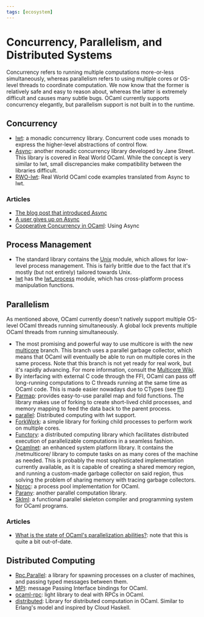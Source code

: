 ```yaml
---
tags: [ecosystem]
---
```


# Concurrency, Parallelism, and Distributed Systems

Concurrency refers to running multiple computations more-or-less simultaneously,
whereas parallelism refers to using multiple cores or OS-level threads to coordinate computation.
We now know that the former is relatively safe and easy to reason about,
whereas the latter is extremely difficult and causes many subtle bugs.
OCaml currently supports concurrency elegantly,
but parallelism support is not built in to the runtime.

## Concurrency

* [lwt](https://github.com/ocsigen/lwt): a monadic concurrency library.
Concurrent code uses monads to express the higher-level abstractions of control flow.
* [Async](https://github.com/janestreet/async):
another monadic concurrency library developed by Jane Street.
This library is covered in Real World OCaml.
While the concept is very similar to lwt,
small discrepancies make compatibility between the libraries difficult.
* [RWO-lwt](https://github.com/dkim/rwo-lwt):
Real World OCaml code examples translated from Async to lwt.

### Articles

* [The blog post that introduced Async](https://blog.janestreet.com/announcing-async/)
* [A user gives up on Async](http://rgrinberg.com/posts/abandoning-async/)
* [Cooperative Concurrency in OCaml][cooperative concurrency]: Using Async

[cooperative concurrency]: http://philtomson.github.io/blog/2014/07/09/core-dot-async-example/


## Process Management

* The standard library contains the [Unix](https://caml.inria.fr/pub/docs/manual-ocaml/libref/Unix.html) module,
which allows for low-level process management.
This is fairly brittle due to the fact that it's mostly (but not entirely) tailored towards Unix.
* [lwt](https://github.com/ocsigen/lwt) has the 
[lwt_process](https://ocsigen.org/lwt/3.2.1/api/Lwt_process) module,
which has cross-platform process manipulation functions.

## Parallelism

As mentioned above, OCaml currently doesn't natively support multiple OS-level OCaml
threads running simultaneously.
A global lock prevents multiple OCaml threads from running simultaneously.

* The most promising and powerful way to use multicore is with the new 
[multicore](https://github.com/ocamllabs/ocaml-multicore) branch.
This branch uses a parallel garbage collector,
which means that OCaml will eventually be able to run on multiple cores in the same process.
Note that this branch is not yet ready for real work, but it's rapidly advancing.
For more information, consult the [Multicore Wiki](https://github.com/ocamllabs/ocaml-multicore/wiki).
* By interfacing with external C code through the FFI,
OCaml can pass off long-running computations to C threads running at the
same time as OCaml code.
This is made easier nowadays due to CTypes (see [ffi](ffi.md))
* [Parmap](http://rdicosmo.github.io/parmap/): provides easy-to-use parallel map and fold functions.
The library makes use of forking to create short-lived child processes,
and memory mapping to feed the data back to the parent process.
* [parallel](https://github.com/ivg/parallel):
Distributed computing with lwt support.
* [ForkWork](https://github.com/mlin/forkwork): a simple library for forking child processes
to perform work on multiple cores.
* [Functory](http://functory.lri.fr/About.html):
a distributed computing library which facilitates distributed execution of
parallelizable computations in a seamless fashion.
* [Ocamlnet](http://projects.camlcity.org/projects/ocamlnet.html): an enhanced system platform library.
It contains the /netmulticore/ library to compute tasks on as many cores of the machine as needed.
This is probably the most sophisticated implementation currently available,
as it is capable of creating a shared memory region,
and running a custom-made garbage collector on said region,
thus solving the problem of sharing memory with tracing garbage collectors.
* [Nproc](https://github.com/MyLifeLabs/nproc): a process pool implementation for OCaml.
* [Parany](https://github.com/UnixJunkie/parany): another parallel computation library.
* [Sklml](http://sklml.inria.fr):
a functional parallel skeleton compiler and programming system for OCaml programs.

### Articles

* [What is the state of OCaml's parallelization abilities?][parallelization]:
note that this is quite a bit out-of-date.

[parallelization]: http://stackoverflow.com/questions/6588500/what-is-the-state-of-ocamls-parallelization-abilities

## Distributed Computing

* [Rpc.Parallel](https://github.com/janestreet/rpc_parallel):
a library for spawning processes on a cluster of machines, and passing typed messages between them.
* [MPI](https://github.com/xavierleroy/ocamlmpi): message Passing Interface bindings for OCaml.
* [ocaml-rpc](https://github.com/mirage/ocaml-rpc): light library to deal with RPCs in OCaml.
* [distributed](https://github.com/essdotteedot/distributed):
Library for distributed computation in OCaml.
Similar to Erlang's model and inspired by Cloud Haskell.
